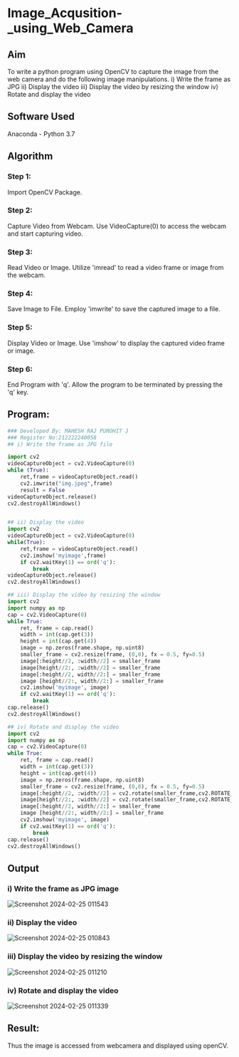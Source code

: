 # Image_Acqusition-_using_Web_Camera
## Aim
 
To write a python program using OpenCV to capture the image from the web camera and do the following image manipulations.
i) Write the frame as JPG 
ii) Display the video 
iii) Display the video by resizing the window
iv) Rotate and display the video

## Software Used
Anaconda - Python 3.7
## Algorithm
### Step 1:
Import OpenCV Package.

### Step 2:
Capture Video from Webcam. Use VideoCapture(0) to access the webcam and start capturing video.

### Step 3:
Read Video or Image. Utilize 'imread' to read a video frame or image from the webcam.

### Step 4:
Save Image to File. Employ 'imwrite' to save the captured image to a file.

### Step 5:
Display Video or Image. Use 'imshow' to display the captured video frame or image.

### Step 6:
End Program with 'q'. Allow the program to be terminated by pressing the 'q' key.




## Program:
``` Python
### Developed By: MAHESH RAJ PUROHIT J
### Register No:212222240058
## i) Write the frame as JPG file

import cv2
videoCaptureObject = cv2.VideoCapture(0)
while (True):
    ret,frame = videoCaptureObject.read()
    cv2.imwrite("img.jpeg",frame)
    result = False
videoCaptureObject.release()
cv2.destroyAllWindows()
```
```python

## ii) Display the video
import cv2
videoCaptureObject = cv2.VideoCapture(0)
while(True):
    ret,frame = videoCaptureObject.read()
    cv2.imshow('myimage',frame)
    if cv2.waitKey(1) == ord('q'):
        break
videoCaptureObject.release()
cv2.destroyAllWindows()
```
```python
## iii) Display the video by resizing the window
import cv2
import numpy as np
cap = cv2.VideoCapture(0)
while True:
    ret, frame = cap.read() 
    width = int(cap.get(3))
    height = int(cap.get(4))
    image = np.zeros(frame.shape, np.uint8) 
    smaller_frame = cv2.resize(frame, (0,0), fx = 0.5, fy=0.5) 
    image[:height//2, :width//2] = smaller_frame
    image[height//2:, :width//2] = smaller_frame
    image[:height//2, width//2:] = smaller_frame 
    image [height//2:, width//2:] = smaller_frame
    cv2.imshow('myimage', image)
    if cv2.waitKey(1) == ord('q'):
        break
cap.release()
cv2.destroyAllWindows()
```
```python
## iv) Rotate and display the video
import cv2
import numpy as np
cap = cv2.VideoCapture(0)
while True:
    ret, frame = cap.read() 
    width = int(cap.get(3))
    height = int(cap.get(4))
    image = np.zeros(frame.shape, np.uint8) 
    smaller_frame = cv2.resize(frame, (0,0), fx = 0.5, fy=0.5) 
    image[:height//2, :width//2] = cv2.rotate(smaller_frame,cv2.ROTATE_180)
    image[height//2:, :width//2] = cv2.rotate(smaller_frame,cv2.ROTATE_180)
    image[:height//2, width//2:] = smaller_frame 
    image [height//2:, width//2:] = smaller_frame
    cv2.imshow('myimage', image)
    if cv2.waitKey(1) == ord('q'):
        break
cap.release()
cv2.destroyAllWindows()
```



## Output

### i) Write the frame as JPG image
![Screenshot 2024-02-25 011543](https://github.com/maheshrajpurohit18/Image_Acqusition-_using_Web_Camera/assets/118749665/47b46131-e90d-4092-bcc3-e58abb59045f)



### ii) Display the video
![Screenshot 2024-02-25 010843](https://github.com/maheshrajpurohit18/Image_Acqusition-_using_Web_Camera/assets/118749665/29af1e6d-3a7b-44e7-9c15-31b2c7397461)



### iii) Display the video by resizing the window

![Screenshot 2024-02-25 011210](https://github.com/maheshrajpurohit18/Image_Acqusition-_using_Web_Camera/assets/118749665/fe917cb7-1369-44f2-b233-b46d62c598f2)



### iv) Rotate and display the video
![Screenshot 2024-02-25 011339](https://github.com/maheshrajpurohit18/Image_Acqusition-_using_Web_Camera/assets/118749665/26e39feb-d4ea-44c0-9248-61761f02f6f0)






## Result:
Thus the image is accessed from webcamera and displayed using openCV.
